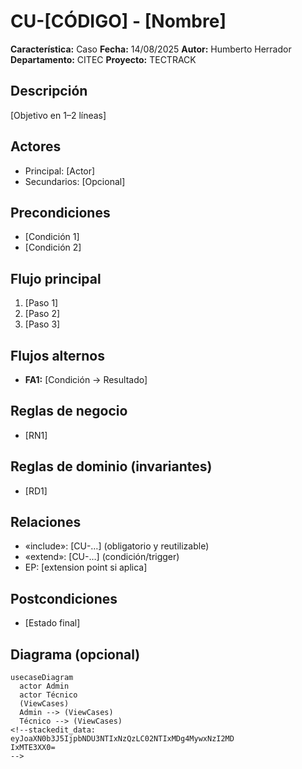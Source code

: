 
# CU-[CÓDIGO] - [Nombre]

**Característica:** Caso 
**Fecha:** 14/08/2025
**Autor:** Humberto Herrador
**Departamento:** CITEC
**Proyecto:** TECTRACK


## Descripción
[Objetivo en 1–2 líneas]

## Actores
- Principal: [Actor]
- Secundarios: [Opcional]

## Precondiciones
- [Condición 1]
- [Condición 2]

## Flujo principal
1. [Paso 1]
2. [Paso 2]
3. [Paso 3]

## Flujos alternos
- **FA1:** [Condición → Resultado]

## Reglas de negocio
- [RN1]
## Reglas de dominio (invariantes)
- [RD1]

## Relaciones
- «include»: [CU-…] (obligatorio y reutilizable)
- «extend»: [CU-…] (condición/trigger)
- EP: [extension point si aplica]

## Postcondiciones
- [Estado final]

## Diagrama (opcional)
```mermaid
usecaseDiagram
  actor Admin
  actor Técnico
  (ViewCases)
  Admin --> (ViewCases)
  Técnico --> (ViewCases)
<!--stackedit_data:
eyJoaXN0b3J5IjpbNDU3NTIxNzQzLC02NTIxMDg4MywxNzI2MD
IxMTE3XX0=
-->